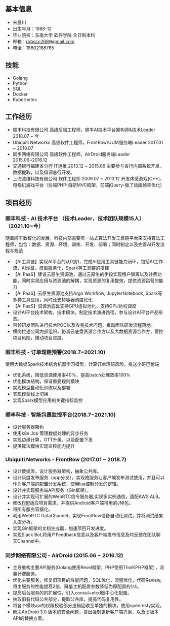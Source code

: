 ## 基本信息

* 宋晨川
* 出生年月：1988-12
* 毕业院校：东南大学 软件学院 全日制本科
* 邮箱：robscc269@gmail.com
* 电话：18602188765

## 技能

- Golang 
- Python
- SQL
- Docker
- Kubernetes

## 工作经历

-  顺丰科技有限公司 高级后端工程师，顺丰AI技术平台架构师&技术Leader 2018.07 ~ 今
-  Ubiquiti Networks 高级软件工程师，FrontRow/UUM服务端Leader 2017.01 ~ 2018.07
-  同步网络有限公司 高级软件工程师，AirDroid服务端Leader 2015.06~2016.12
-  交通银行福建省分行 IT运维 2013.12 ~ 2015.06 主要参与省行内部系统开发，数据提取，以及借调总行开发。
-  上海渡维科技有限公司 软件工程师 2009.07 ~ 2013.12 开发体感游戏(C++)，电视机游戏平台（后端PHP-自研MVC框架，前端jQuery-做了动画帧率优化)

## 项目经历

### 顺丰科技 - AI 技术平台 （技术Leader，技术团队规模15人）（2021.10~今）

随着顺丰数智化的发展，科技内部需要有一站式算法开发工具链平台来支持算法工程师，包含：数据、资源、环境、训练、开发、部署；同时制定以及完善AI开发流程与规范

- 【AI工具链】实现AI平台的从0到1，完成AI应用工具链能力闭环，包括AI工作流，AI沙盒，模型服务化，Spark等工具链的搭建
- 【AI PaaS】建设云原生资源池，通过云原生的手段实现租户隔离以及计费功能，同时实现应用与资源池的解耦，实现资源的复用提效，提供资源运营的能力
- 【AI PaaS】云原生资源池支持Argo Workflow, JupyterNotebook, Spark等多种工具应用，同时还支持容器调度优化
- 【AI PaaS】资源池底盘支持GPU虚拟池化，支持GPU远程调度
- 设计AI平台技术架构，技术模块，制定技术演进路径，参与设计AI平台产品形态。
- 带领研发团队进行技术POC以及攻克技术问题，推动团队研发流程落地。
- 横向拉通公司内部组织，协调云底盘资源合作方以及大数据资源合作方，管控项目风险，推动项目进度。


### 顺丰科技 - 订单理赔预警(2018.7~2021.10)

使用大数据Spark技术结合机器学习模型，计算订单理赔风险，推送小哥巴枪端

- 优化系统，降低资源使用率40%，提高batch处理效率100%
- 优化模块结构，保证重要规则模块
- 实现模型自动化训练以及部署
- 实现模型线上切换
- 实现Spark模型应用的关键指标监控

### 顺丰科技 - 智能包裹监控平台(2018.7~2021.10)

- 设计服务器架构
- 使用k8s Job 管理数据处理的异步任务
- 实现边缘计算，OTT升级，以及配置下发
- 提供算法模块实现监控能力提升

### Ubiquiti Networks - FrontRow (2017.01 ~ 2018.7)

- 设计数据库，设计服务器架构，抽象公共库。
- 设计灰度发布服务（app分发），实现成服务让客户端发布测试使用，并且可以作为客户端的配置分发系统，使用lua控制分发的逻辑。
- 设计并实现服务端API服务（Gin框架）。
- 设计并实现可扩展的WebRTC信令服务器,实现多实例通信，适配AWS ALB。
- 修改[FRP](https://github.com/fatedier/frp)适应项目需求，并提供Android客户端可用的JNI包。
- 将所有服务容器化。
- 利用WebRTC DataChannel，实现FrontRow设备自动化测试，并将测试结果入库分析。
- 实现Gin框架的文档生成器，加速项目开发进度。
- 实现Slack Bot,将用户Feedback信息以及客户端发布信息及时反馈在团队聊天Channel中。

### 同步网络有限公司 - AirDroid (2015.06 ~ 2016.12)

- 主导重构主要API服务(Golang使用Revel框架，PHP使用ThinKPHP框架），流量计费服务。
- 优化主要服务，修复旧项目的性能问题，SQL优化，流程优化，代码Review,将主服务的性能提高2倍，降低主机配置参数降低为原配置的1/4。
- 提高后台服务的的扩展性，引入consul+etcd做中心化配置。
- 抽取旧有代码公共部分，提取公共库，提高代码复用性。
- 将各个模块api的权限校验部分逻辑回收至单独的模块，使用openresty实现。
- 解决AirDroid 3.0 版本的安全问题，提出强制更新客户端方案，以及旧版本API的替换方案。
